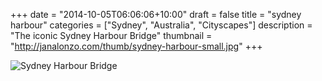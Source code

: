 +++
date = "2014-10-05T06:06:06+10:00"
draft = false
title = "sydney harbour"
categories = ["Sydney", "Australia", "Cityscapes"]
description = "The iconic Sydney Harbour Bridge"
thumbnail = "http://janalonzo.com/thumb/sydney-harbour-small.jpg"
+++

<img sizes="(max-width: 30em) 100%, (max-width: 50em) 50%,
            calc(33% - 100px)"
     srcset="/thumb/sydney-harbour.jpg 3200w,
             /thumb/sydney-harbour-large.jpg 2560w,
             /thumb/sydney-harbour-medium.jpg 2048w,
             /thumb/sydney-harbour-small.jpg 1024w,
             /thumb/sydney-harbour-xsmall.jpg 640w"
     src="/thumb/sydney-harbour-small.jpg"
     class="img-responsive caption__media"
     alt="Sydney Harbour Bridge"
     itemprop="image"/>

